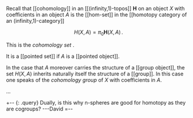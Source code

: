 Recall that [[cohomology]] in an [[(infinity,1)-topos]] $\mathbf{H}$ on an object $X$ with coefficients in an object $A$ is the [[hom-set]] in the [[homotopy category of an (infinity,1)-category]]

$$
  H(X,A) = \pi_0 \mathbf{H}(X,A)
  \,.  
$$

This is the _cohomology set_ . 

It is a [[pointed set]] if $A$ is a [[pointed object]].

In the case that $A$ moreover carries the structure of a [[group object]], the set $H(X,A)$ inherits naturally itself the structure of a [[group]]. In this case one speaks of the _cohomology group_ of $X$ with coefficients in $A$.

...

+-- {: .query}
Dually, is this why n-spheres are good for homotopy as they are cogroups? ---David
=--